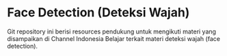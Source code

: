 # Face Detection (Deteksi Wajah)

Git repository ini berisi resources pendukung untuk mengikuti materi yang disampaikan di Channel Indonesia Belajar terkait materi deteksi wajah (face detection).
